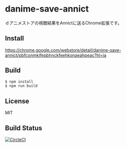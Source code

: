 # danime-save-annict
ｄアニメストアの視聴結果をAnnictに送るChrome拡張です。

## Install
https://chrome.google.com/webstore/detail/danime-save-annict/pbfconmkjfepbhnckfeehkonaeahpeac?hl=ja

## Build
```bash
$ npm install
$ npm run build
```

## License
MIT

## Build Status
[![CircleCI](https://circleci.com/gh/kakunpc/danime-save-annict/tree/master.svg?style=svg)](https://circleci.com/gh/kakunpc/danime-save-annict/tree/master)
